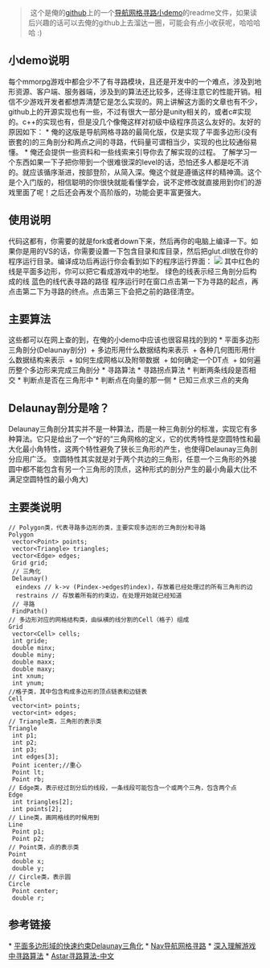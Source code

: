 > 这个是俺的[github](https://github.com/sunxvming)上的一个[导航网格寻路小demo](https://github.com/sunxvming/NavMesh)的readme文件，如果读后兴趣的话可以去俺的github上去溜达一圈，可能会有点小收获呢，哈哈哈哈 :)





## 小demo说明
每个mmorpg游戏中都会少不了有寻路模块，且还是开发中的一个难点，涉及到地形资源、客户端、服务器端，涉及到的算法还比较多，还得注意它的性能开销。相信不少游戏开发者都想弄清楚它是怎么实现的。网上讲解这方面的文章也有不少，github上的开源实现也有一些，不过有很大一部分是unity相关的，或者c#实现的。c++的实现也有，但是没几个像俺这样对初级中级程序员这么友好的。友好的原因如下：
* 俺的这版是导航网格寻路的最简化版，仅是实现了平面多边形(没有嵌套的)的三角剖分和两点之间的寻路，代码量可谓相当少，实现的也比较通俗易懂。
* 俺还会提供一些资料和一些线索来引导你去了解实现的过程。
了解学习一个东西如果一下子把你带到一个很难很深的level的话，恐怕还多人都是吃不消的。就应该循序渐进，按部登阶，从简入深。俺这个就是遵循这样的精神滴。这个是个入门版的，相信聪明的你很快就能看懂学会，说不定修改就直接用到你们的游戏里面了呢！之后还会再发个高阶版的，功能会更丰富更强大。

## 使用说明
代码这都有，你需要的就是fork或者down下来，然后再你的电脑上编译一下。如果你是用的VS的话，你需要设置一下包含目录和库目录，然后把glut.dll放在你的程序运行目录。编译成功后再运行你会看到如下的程序运行界面：
![](http://www.sunxvming.com/imgs/微信截图_20191117163127.jpg)
其中红色的线是平面多边形，你可以把它看成游戏中的地型。
绿色的线表示经三角剖分后构成的线
蓝色的线代表寻路的路径
程序运行时在窗口点击第一下为寻路的起点，再点击第二下为寻路的终点。点击第三下会把之前的路径清空。

## 主要算法
这些都可以在网上查的到，在俺的小demo中应该也很容易找的到的
* 平面多边形三角剖分(Delaunay剖分)
 + 多边形用什么数据结构来表示
 + 各种几何图形用什么数据结构来表示
 + 如何生成网格以及附带数据
 + 如何确定一个DT点
 + 如何遍历整个多边形来完成三角剖分
* 寻路算法
* 寻路拐点算法
* 判断两条线段是否相交
* 判断点是否在三角形中
* 判断点在向量的那一侧
* 已知三点求三点的夹角

## Delaunay剖分是啥？
Delaunay三角剖分其实并不是一种算法，而是一种三角剖分的标准，实现它有多种算法。它只是给出了一个“好的”三角网格的定义，它的优秀特性是空圆特性和最大化最小角特性，这两个特性避免了狭长三角形的产生，也使得Delaunay三角剖分应用广泛。
空圆特性其实就是对于两个共边的三角形，任意一个三角形的外接圆中都不能包含有另一个三角形的顶点，这种形式的剖分产生的最小角最大(比不满足空圆特性的最小角大)

## 主要类说明
```
// Polygon类，代表寻路多边形的类，主要实现多边形的三角剖分和寻路
Polygon
 vector<Point> points;
 vector<Triangle> triangles;
 vector<Edge> edges;
 Grid grid;
 // 三角化
 Delaunay()
  eindexs // k->v (Pindex->edges的index)，存放着已经处理过的所有三角形的边
  restrains // 存放着所有的约束边，在处理开始就已经知道
 // 寻路
 FindPath()
// 多边形对应的网格结构类，由纵横的线分割的Cell（格子）组成
Grid
 vector<Cell> cells;
 int gride;
 double minx;
 double miny;
 double maxx;
 double maxy;
 int xnum;
 int ynum;
//格子类，其中包含构成多边形的顶点链表和边链表
Cell
 vector<int> points;
 vector<int> edges;
// Triangle类，三角形的表示类
Triangle
 int p1;
 int p2;
 int p3;
 int edges[3];
 Point icenter;//重心
 Point lt;
 Point rb;
// Edge类，表示经过剖分后的线段，一条线段可能包含一个或两个三角，包含两个点
Edge
 int triangles[2];
 int points[2];
// Line类，画网格线的时候用到
Line
 Point p1;
 Point p2;
// Point类，点的表示类
Point
 double x;
 double y;
// Circle类，表示圆
Circle
 Point center;
 double r;
```

## 参考链接
* [平面多边形域的快速约束Delaunay三角化](https://github.com/sunxvming/navmesh/blob/master/doc/%E5%B9%B3%E9%9D%A2%E5%A4%9A%E8%BE%B9%E5%BD%A2%E5%9F%9F%E7%9A%84%E5%BF%AB%E9%80%9F%E7%BA%A6%E6%9D%9FDelaunay%E4%B8%89%E8%A7%92%E5%8C%96.pdf)
* [Nav导航网格寻路](https://blog.csdn.net/ynnmnm/article/details/44833007)
* [深入理解游戏中寻路算法](https://my.oschina.net/u/1859679/blog/1486636)
* [Astar寻路算法-中文](https://github.com/sunxvming/navmesh/blob/master/doc/Astar%E5%AF%BB%E8%B7%AF%E7%AE%97%E6%B3%95-%E4%B8%AD%E6%96%87.doc)